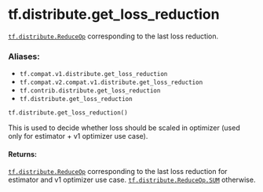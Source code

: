 <div itemscope itemtype="http://developers.google.com/ReferenceObject">
<meta itemprop="name" content="tf.distribute.get_loss_reduction" />
<meta itemprop="path" content="Stable" />
</div>

# tf.distribute.get_loss_reduction

<a href="../../tf/distribute/ReduceOp.md"><code>tf.distribute.ReduceOp</code></a> corresponding to the last loss reduction.

### Aliases:

* `tf.compat.v1.distribute.get_loss_reduction`
* `tf.compat.v2.compat.v1.distribute.get_loss_reduction`
* `tf.contrib.distribute.get_loss_reduction`
* `tf.distribute.get_loss_reduction`

``` python
tf.distribute.get_loss_reduction()
```

<!-- Placeholder for "Used in" -->

This is used to decide whether loss should be scaled in optimizer (used only
for estimator + v1 optimizer use case).

#### Returns:

<a href="../../tf/distribute/ReduceOp.md"><code>tf.distribute.ReduceOp</code></a> corresponding to the last loss reduction for
estimator and v1 optimizer use case. <a href="../../tf/distribute/ReduceOp.md#SUM"><code>tf.distribute.ReduceOp.SUM</code></a> otherwise.
